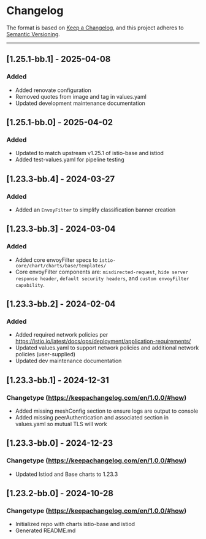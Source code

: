# Changelog

The format is based on [Keep a Changelog](https://keepachangelog.com/en/1.0.0/), and this project adheres to [Semantic Versioning](https://semver.org/spec/v2.0.0.html).

---

## [1.25.1-bb.1] - 2025-04-08

### Added

- Added renovate configuration
- Removed quotes from image and tag in values.yaml
- Updated development maintenance documentation

## [1.25.1-bb.0] - 2025-04-02

### Added

- Updated to match upstream v1.25.1 of istio-base and istiod
- Added test-values.yaml for pipeline testing


## [1.23.3-bb.4] - 2024-03-27

### Added

- Added an `EnvoyFilter` to simplify classification banner creation

## [1.23.3-bb.3] - 2024-03-04

### Added

- Added core envoyFilter specs to `istio-core/chart/charts/base/templates/`
- Core envoyFilter components are: `misdirected-request`, `hide server response header`, `default security headers`, and `custom envoyFilter capability`.

## [1.23.3-bb.2] - 2024-02-04

### Added

- Added required network policies per <https://istio.io/latest/docs/ops/deployment/application-requirements/>
- Updated values.yaml to support network policies and additional network policies (user-supplied)
- Updated dev maintenance documentation

## [1.23.3-bb.1] - 2024-12-31

### Changetype (<https://keepachangelog.com/en/1.0.0/#how>)

- Added missing meshConfig section to ensure logs are output to console
- Added missing peerAuthentication and associated section in values.yaml so mutual TLS will work

## [1.23.3-bb.0] - 2024-12-23

### Changetype (<https://keepachangelog.com/en/1.0.0/#how>)

- Updated Istiod and Base charts to 1.23.3

## [1.23.2-bb.0] - 2024-10-28

### Changetype (<https://keepachangelog.com/en/1.0.0/#how>)

- Initialized repo with charts istio-base and istiod
- Generated README.md
